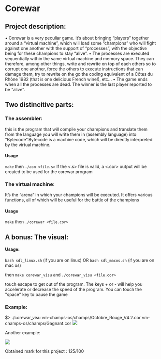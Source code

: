 # Corewar

## Project description:
• Corewar is a very peculiar game. It’s about bringing “players” together around a
“virtual machine”, which will load some “champions” who will fight against one another with the support of “processes”, with the objective being for these champions
to stay “alive”.
• The processes are executed sequentially within the same virtual machine and memory space. They can therefore, among other things, write and rewrite on top of
each others so to corrupt one another, force the others to execute instructions that
can damage them, try to rewrite on the go the coding equivalent of a Côtes du
Rhône 1982 (that is one delicious French wine!), etc...
• The game ends when all the processes are dead. The winner is the last player
reported to be “alive”.

## Two distincitive parts:

### The assembler:
this is the program that will compile your champions and translate them from the language you will write them in (assembly language) into “Bytecode”.Bytecode is a machine code, which will be directly interpreted by the virtual
machine.
#### Usage
```make``` then ```./asm <file.s>```
If the <.s> file is valid, a <.cor> output will be created to be used for the corewar program

### The virtual machine:
It’s the “arena” in which your champions will be executed.
It offers various functions, all of which will be useful for the battle of the champions
#### Usage
```make``` then ```./corewar <file.cor>```

## A bonus: The visual:
#### Usage:
```bash sdl_linux.sh``` (if you are on linux) OR ```bash sdl_macos.sh``` (if you are on mac os)

then ```make corewar_visu``` and ```./corewar_visu <file.cor>```

touch escape to get out of the program. The keys + or - will help you accelerate or decrease the speed of the program. You can touch the "space" key to pause the game

### Example:
$> ./corewar_visu vm-champs-os/champs/Octobre_Rouge_V4.2.cor vm-champs-os/champs/Gagnant.cor
![](screenshot_visu/Screenshot_octobre_rouge_vs_gagnant.png)


Another example:

![](screenshot_visu/visu.gif)

Obtained mark for this project : 125/100
